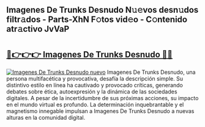 ## Imagenes De Trunks Desnudo N𝚞𝚎vos desn𝚞dos filtr𝚊dos - Parts-XhN F𝚘tos vid𝚎o - C𝚘ntenido atr𝚊ctivo JvVaP

# <h2><a href="http://mb3oox.tromn.icu/?c=Imagenes+De+Trunks+Desnudo">🔗👉👉👉 Imagenes De Trunks Desnudo 🔗🔗</a></h2>

[![Imagenes De Trunks Desnudo nuevo](https://i.imgur.com/pEAQMta.gif)](http://mb3oox.tromn.icu/?c=Imagenes+De+Trunks+Desnudo)
Imagenes De Trunks Desnudo, una persona multifacética y provocativa, desafía la descripción simple. Su distintivo estilo en línea ha cautivado y provocado críticas, generando debates sobre ética, autoexpresión y la dinámica de las sociedades digitales. A pesar de la incertidumbre de sus próximas acciones, su impacto en el mundo virtual es profundo. La determinación inquebrantable y el magnetismo innegable impulsan a Imagenes De Trunks Desnudo a nuevas alturas en la comunidad digital.

